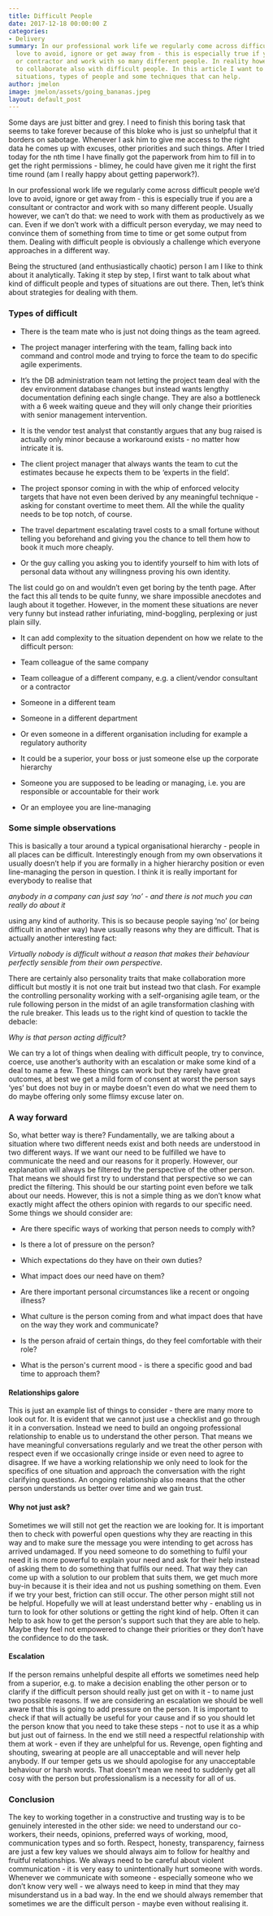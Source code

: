 ```yaml
---
title: Difficult People
date: 2017-12-18 00:00:00 Z
categories:
- Delivery
summary: In our professional work life we regularly come across difficult people we’d
  love to avoid, ignore or get away from - this is especially true if you are a consultant
  or contractor and work with so many different people. In reality however, we have
  to collaborate also with difficult people. In this article I want to look at the
  situations, types of people and some techniques that can help.
author: jmelon
image: jmelon/assets/going_bananas.jpeg
layout: default_post
---
```


Some days are just bitter and grey. I need to finish this boring task that seems to take forever because of this bloke who is just so unhelpful that it borders on sabotage. Whenever I ask him to give me access to the right data he comes up with excuses, other priorities and such things. After I tried today for the nth time I have finally got the paperwork from him to fill in to get the right permissions - blimey, he could have given me it right the first time round (am I really happy about getting paperwork?).

In our professional work life we regularly come across difficult people we’d love to avoid, ignore or get away from - this is especially true if you are a consultant or contractor and work with so many different people. Usually however, we can’t do that: we need to work with them as productively as we can. Even if we don’t work with a difficult person everyday,  we may need to convince them of something from time to time or get some output from them. Dealing with difficult people is obviously a challenge which everyone approaches in a different way.

Being the structured (and enthusiastically chaotic) person I am I like to think about it analytically. Taking it step by step, I first want to talk about what kind of difficult people and types of situations are out there. Then, let’s think about strategies for dealing with them.

### Types of difficult

* There is the team mate who is just not doing things as the team agreed.

* The project manager interfering with the team, falling back into command and control mode and trying to force the team to do specific agile experiments.

* It’s the DB administration team not letting the project team deal with the dev environment database changes but instead wants lengthy documentation defining each single change. They are also a bottleneck with a 6 week waiting queue and they will only change their priorities with senior management intervention.

* It is the vendor test analyst that constantly argues that any bug raised is actually only minor because a workaround exists - no matter how intricate it is.

* The client project manager that always wants the team to cut the estimates because he expects them to be ‘experts in the field’.

* The project sponsor coming in with the whip of enforced velocity targets that have not even been derived by any meaningful technique - asking for constant overtime to meet them. All the while the quality needs to be top notch, of course.

* The travel department escalating travel costs to a small fortune without telling you beforehand and giving you the chance to tell them how to book it much more cheaply.

* Or the guy calling you asking you to identify yourself to him with lots of personal data without any willingness proving his own identity.

The list could go on and wouldn’t even get boring by the tenth page. After the fact this all tends to be quite funny, we share impossible anecdotes and laugh about it together. However, in the moment these situations are never very funny but instead rather infuriating, mind-boggling, perplexing or just plain silly.

* It can add complexity to the situation dependent on how we relate to the difficult person:

* Team colleague of the same company

* Team colleague of a different company, e.g. a client/vendor consultant or a contractor

* Someone in a different team

* Someone in a different department

* Or even someone in a different organisation including for example a regulatory authority

* It could be a superior, your boss or just someone else up the corporate hierarchy

* Someone you are supposed to be leading or managing, i.e. you are responsible or accountable for their work

* Or an employee you are line-managing

### Some simple observations

This is basically a tour around a typical organisational hierarchy - people in all places can be difficult. Interestingly enough from my own observations it usually doesn’t help if you are formally in a higher hierarchy position or even line-managing the person in question. I think it is really important for everybody to realise that

*anybody in a company can just say ‘no’ - and there is not much you can really do about it*

using any kind of authority. This is so because people saying ‘no’ (or being difficult in another way) have usually reasons why they are difficult. That is actually another interesting fact:

*Virtually nobody is difficult without a reason that makes their behaviour perfectly sensible from their own perspective.*

There are certainly also personality traits that make collaboration more difficult but mostly it is not one trait but instead two that clash. For example the controlling personality working with a self-organising agile team, or the rule following person in the midst of an agile transformation clashing with the rule breaker.
This leads us to the right kind of question to tackle the debacle:

*Why is that person acting difficult?*

We can try a lot of things when dealing with difficult people, try to convince, coerce, use another’s authority with an escalation or make some kind of a deal to name a few.
These things can work but they rarely have great outcomes, at best we get a mild form of consent at worst the person says ‘yes’ but does not buy in or maybe doesn't even do what we need them to do maybe offering only some flimsy excuse later on.

### A way forward

So, what better way is there? Fundamentally, we are talking about a situation where two different needs exist and both needs are understood in two different ways. If we want our need to be fulfilled we have to communicate the need and our reasons for it properly. However, our explanation will always be filtered by the perspective of the other person. That means we should first try to understand that perspective so we can predict the filtering. This should be our starting point even before we talk about our needs. However, this is not a simple thing as we don’t know what exactly might affect the others opinion with regards to our specific need. Some things we should consider are:

* Are there specific ways of working that person needs to comply with?

* Is there a lot of pressure on the person?

* Which expectations do they have on their own duties?

* What impact does our need have on them?

* Are there important personal circumstances like a recent or ongoing illness?

* What culture is the person coming from and what impact does that have on the way they work and communicate?

* Is the person afraid of certain things, do they feel comfortable with their role?

* What is the person's current mood - is there a specific good and bad time to approach them?

#### Relationships galore

This is just an example list of things to consider - there are many more to look out for. It is evident that we cannot just use a checklist and go through it in a conversation. Instead we need to build an ongoing professional relationship to enable us to understand the other person. That means we have meaningful conversations regularly and we treat the other person with respect even if we occasionally cringe inside or even need to agree to disagree.
If we have a working relationship we only need to look for the specifics of one situation and approach the conversation with the right clarifying questions. An ongoing relationship also means that the other person understands us better over time and we gain trust.

#### Why not just ask?

Sometimes we will still not get the reaction we are looking for. It is important then to check with powerful open questions why they are reacting in this way and to make sure the message you were intending to get across has arrived undamaged.
If you need someone to do something to fulfil your need it is more powerful to explain your need and ask for their help instead of asking them to do something that fulfils our need. That way they can come up with a solution to our problem that suits them, we get much more buy-in because it is their idea and not us pushing something on them.
Even if we try your best, friction can still occur. The other person might still not be helpful. Hopefully we will at least understand better why - enabling us in turn to look for other solutions or getting the right kind of help. Often it can help to ask how to get the person's support such that they are able to help. Maybe they feel not empowered to change their priorities or they don’t have the confidence to do the task.

#### Escalation

If the person remains unhelpful despite all efforts we sometimes need help from a superior, e.g. to make a decision enabling the other person or to clarify if the difficult person should really just get on with it - to name just two possible reasons.
If we are considering an escalation we should be well aware that this is going to add pressure on the person. It is important to check if that will actually be useful for your cause and if so you should let the person know that you need to take these steps - not to use it as a whip but just out of fairness. In the end we still need a respectful relationship with them at work - even if they are unhelpful for us. Revenge, open fighting and shouting, swearing at people are all unacceptable and will never help anybody. If our temper gets us we should apologise for any unacceptable behaviour or harsh words. That doesn’t mean we need to suddenly get all cosy with the person but professionalism is a necessity for all of us.

### Conclusion

The key to working together in a constructive and trusting way is to be genuinely interested in the other side: we need to understand our co-workers, their needs, opinions, preferred ways of working, mood, communication types and so forth.
Respect, honesty, transparency, fairness are just a few key values we should always aim to follow for healthy and fruitful relationships. We always need to be careful about violent communication - it is very easy to unintentionally hurt someone with words. Whenever we communicate with someone - especially someone who we don’t know very well - we always need to keep in mind that they may misunderstand us in a bad way.
In the end we should always remember that sometimes we are the difficult person - maybe even without realising it.